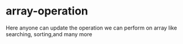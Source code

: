 # array-operation
Here anyone can update the operation we can perform on array
like searching, sorting,and many more
